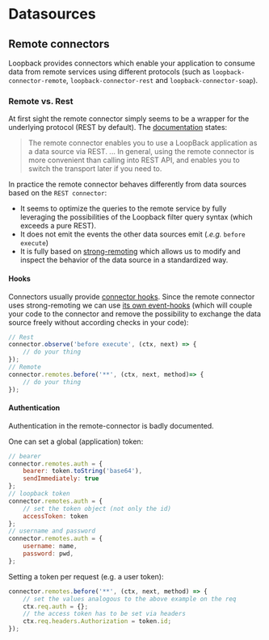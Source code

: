 # Datasources

## Remote connectors

Loopback provides connectors which enable your application to consume data from remote services
using different protocols (such as `loopback-connector-remote`, `loopback-connector-rest` and
`loopback-connector-soap`).

### Remote vs. Rest

At first sight the remote connector simply seems to be a wrapper for the underlying protocol (REST
by default). The [documentation](https://github.com/strongloop/loopback-connector-remote) states:

> The remote connector enables you to use a LoopBack application as a data source via REST.
> ...
> In general, using the remote connector is more convenient than calling into REST API, and enables
you to switch the transport later if you need to.

In practice the remote connector behaves differently from data sources based on the `REST connector`:

   - It seems to optimize the queries to the remote service by fully leveraging the possibilities of
   the Loopback filter query syntax (which exceeds a pure REST).
   - It does not emit the events the other data sources emit (_.e.g._ `before execute`)
   - It is fully based on [strong-remoting](https://github.com/strongloop/strong-remoting) which allows
   us to modify and inspect the behavior of the data source in a standardized way.

#### Hooks

Connectors usually provide [connector hooks](https://loopback.io/doc/en/lb3/Connector-hooks.html).
Since the remote connector uses strong-remoting we can use
[its own event-hooks](https://github.com/strongloop/strong-remoting) (which will couple
your code to the connector and remove the possibility to exchange the data source freely without
according checks in your code):

```Javascript
// Rest
connector.observe('before execute', (ctx, next) => {
    // do your thing
});
// Remote
connector.remotes.before('**', (ctx, next, method)=> {
    // do your thing
});
```

#### Authentication

Authentication in the remote-connector is badly documented.

One can set a global (application) token:

```Javascript
// bearer
connector.remotes.auth = {
    bearer: token.toString('base64'),
    sendImmediately: true
};
// loopback token
connector.remotes.auth = {
    // set the token object (not only the id)
    accessToken: token
};
// username and password
connector.remotes.auth = {
    username: name,
    password: pwd,
};

```

Setting a token per request (e.g. a user token):

```Javascript
connector.remotes.before('**', (ctx, next, method) => {
    // set the values analogous to the above example on the req
    ctx.req.auth = {};
    // the access token has to be set via headers
    ctx.req.headers.Authorization = token.id;
});
```
